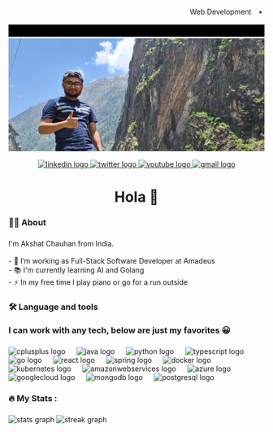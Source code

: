 
<marquee><div class="iso-marquee--long iso-marquee" style="--tw:153.5ch; --ad:15s;">       <span>Web Development&emsp;•&emsp;System Design&emsp;•&emsp;AI&emsp;•&emsp;Full-Stack Development&emsp;•&emsp;Software Deployment&emsp;•&emsp;Cloud&emsp;•&emsp;Machine Learning&emsp;•&emsp;Microservices</span></div></marquee>

![](./Resources/header.gif)
![](./Resources/cover.jpg)

<div align="center">
  <a href="https://www.linkedin.com/in/akshat-code/" target="_blank">
    <img src="https://raw.githubusercontent.com/maurodesouza/profile-readme-generator/master/src/assets/icons/social/linkedin/default.svg" width="37" height="25" alt="linkedin logo"  />
  </a>
  <a href="https://twitter.com/akormous" target="_blank">
    <img src="https://raw.githubusercontent.com/maurodesouza/profile-readme-generator/master/src/assets/icons/social/twitter/default.svg" width="37" height="25" alt="twitter logo"  />
  </a>
  <a href="https://www.youtube.com/@BigBrainCoding" target="_blank">
    <img src="https://raw.githubusercontent.com/maurodesouza/profile-readme-generator/master/src/assets/icons/social/youtube/default.svg" width="37" height="25" alt="youtube logo"  />
  </a>
  <a href="mailto:iamakshatchauhan@gmail.com" target="_blank">
    <img src="https://raw.githubusercontent.com/maurodesouza/profile-readme-generator/master/src/assets/icons/social/gmail/default.svg" width="37" height="25" alt="gmail logo"  />
  </a>
</div>

###

<h1 align="center">Hola 👋</h1>

###

<h3 align="left">👩‍💻  About</h3>

###

<p align="left">I'm Akshat Chauhan from India.<br><br>- 🔭 I’m working as Full-Stack Software Developer at Amadeus<br>- 📚 I'm currently learning AI and Golang<br>- ⚡ In my free time I play piano or go for a run outside</p>

###

<h3 align="left">🛠 Language and tools<br><br>I can work with any tech, below are just my favorites 😀</h3>

###

<div align="left">
  <img src="https://cdn.jsdelivr.net/gh/devicons/devicon/icons/cplusplus/cplusplus-original.svg" height="37" alt="cplusplus logo"  />
  <img width="14" />
  <img src="https://cdn.jsdelivr.net/gh/devicons/devicon/icons/java/java-original.svg" height="37" alt="java logo"  />
  <img width="14" />
  <img src="https://cdn.jsdelivr.net/gh/devicons/devicon/icons/python/python-original.svg" height="37" alt="python logo"  />
  <img width="14" />
  <img src="https://cdn.jsdelivr.net/gh/devicons/devicon/icons/typescript/typescript-original.svg" height="37" alt="typescript logo"  />
  <img width="14" />
  <img src="https://cdn.jsdelivr.net/gh/devicons/devicon/icons/go/go-original.svg" height="37" alt="go logo"  />
  <img width="14" />
  <img src="https://cdn.jsdelivr.net/gh/devicons/devicon/icons/react/react-original.svg" height="37" alt="react logo"  />
  <img width="14" />
  <img src="https://cdn.jsdelivr.net/gh/devicons/devicon/icons/spring/spring-original.svg" height="37" alt="spring logo"  />
  <img width="14" />
  <img src="https://cdn.jsdelivr.net/gh/devicons/devicon/icons/docker/docker-plain-wordmark.svg" height="37" alt="docker logo"  />
  <img width="14" />
  <img src="https://cdn.jsdelivr.net/gh/devicons/devicon/icons/kubernetes/kubernetes-plain.svg" height="37" alt="kubernetes logo"  />
  <img width="14" />
  <img src="https://cdn.jsdelivr.net/gh/devicons/devicon/icons/amazonwebservices/amazonwebservices-original.svg" height="37" alt="amazonwebservices logo"  />
  <img width="14" />
  <img src="https://cdn.jsdelivr.net/gh/devicons/devicon/icons/azure/azure-original.svg" height="37" alt="azure logo"  />
  <img width="14" />
  <img src="https://cdn.jsdelivr.net/gh/devicons/devicon/icons/googlecloud/googlecloud-original.svg" height="37" alt="googlecloud logo"  />
  <img width="14" />
  <img src="https://cdn.jsdelivr.net/gh/devicons/devicon/icons/mongodb/mongodb-original.svg" height="37" alt="mongodb logo"  />
  <img width="14" />
  <img src="https://cdn.jsdelivr.net/gh/devicons/devicon/icons/postgresql/postgresql-original.svg" height="37" alt="postgresql logo"  />
</div>

###

<h3 align="left">🔥   My Stats :</h3>

###

<div align="left">
  <img src="https://github-readme-stats.vercel.app/api?username=akormous&hide_title=false&hide_rank=true&show_icons=true&include_all_commits=true&count_private=true&disable_animations=false&theme=dark&locale=en&hide_border=false&order=1" height="200" alt="stats graph"  />
  <img src="https://streak-stats.demolab.com?user=akormous&locale=en&mode=daily&theme=dark&hide_border=false&border_radius=5&order=3" height="200" alt="streak graph"  />
</div>

###